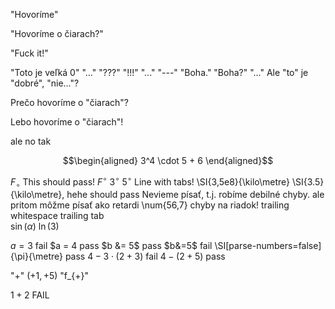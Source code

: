"Hovoríme"

"Hovoríme o čiarach?"

"Fuck it!"

"Toto je veľká 0" "..." "???" "!!!"
"..."
"---"
"Boha." "Boha?" "..."
Ale "to" je "dobré", "nie..."?

Prečo hovoríme o "čiarach"?

Lebo hovoríme o "čiarach"!


ale no tak

$$\begin{aligned}
    3^4 \cdot 5 + 6
\end{aligned}$$

$F_\circ$ This should pass!
$F^{\circ}$
$3^\circ$
$5^{\circ}$
	Line with tabs!
\SI{3,5e8}{\kilo\metre}
\SI{3.5}{\kilo\metre}, hehe should pass
Nevieme písať, t.j. robíme debilné chyby.
ale pritom môžme písať ako retardi
\num{56,7} chyby na riadok!
trailing whitespace 
trailing tab	
$\sin{(\alpha)}$
$\ln{(3)}$

$a=3$ fail
$a = 4 pass
$b &= 5$ pass
$b&=5$ fail
\SI[parse-numbers=false]{\pi}{\metre} pass
$4 - 3 \cdot (2 + 3)$ fail
$4 - \left(2 + 5\right)$ pass

"+"
$\left(+1, +5\right)$
"f_{+}"

$1+2$ FAIL
